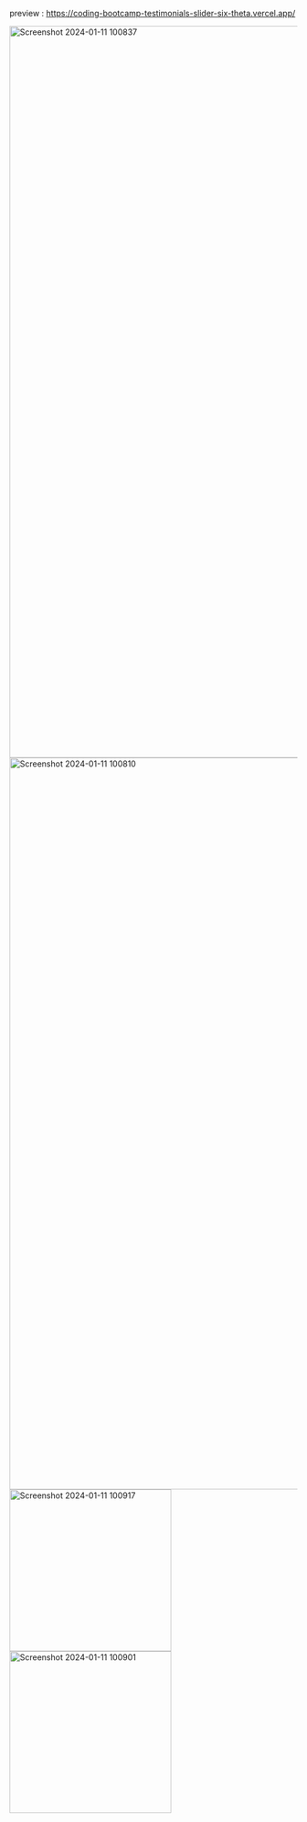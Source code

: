 preview : https://coding-bootcamp-testimonials-slider-six-theta.vercel.app/

<img width="1280" alt="Screenshot 2024-01-11 100837" src="https://github.com/night-sornram/coding-bootcamp-testimonials-slider/assets/136814474/1bf1471b-3b6d-47d6-8bcc-a043b6d078cf">
<img width="1280" alt="Screenshot 2024-01-11 100810" src="https://github.com/night-sornram/coding-bootcamp-testimonials-slider/assets/136814474/2229b606-ca13-47d4-b3a3-292d3a4a95eb">
<img width="283" alt="Screenshot 2024-01-11 100917" src="https://github.com/night-sornram/coding-bootcamp-testimonials-slider/assets/136814474/a0b093b2-0f11-4804-9e4c-43e623a4ed07">
<img width="283" alt="Screenshot 2024-01-11 100901" src="https://github.com/night-sornram/coding-bootcamp-testimonials-slider/assets/136814474/d44a3b46-cbba-4995-82d2-9e9e85d00e4a">
